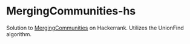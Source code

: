 # MergingCommunities-hs
Solution to <a href="https://www.hackerrank.com/challenges/merging-communities">MergingCommunities</a> on Hackerrank. Utilizes the UnionFind algorithm.

